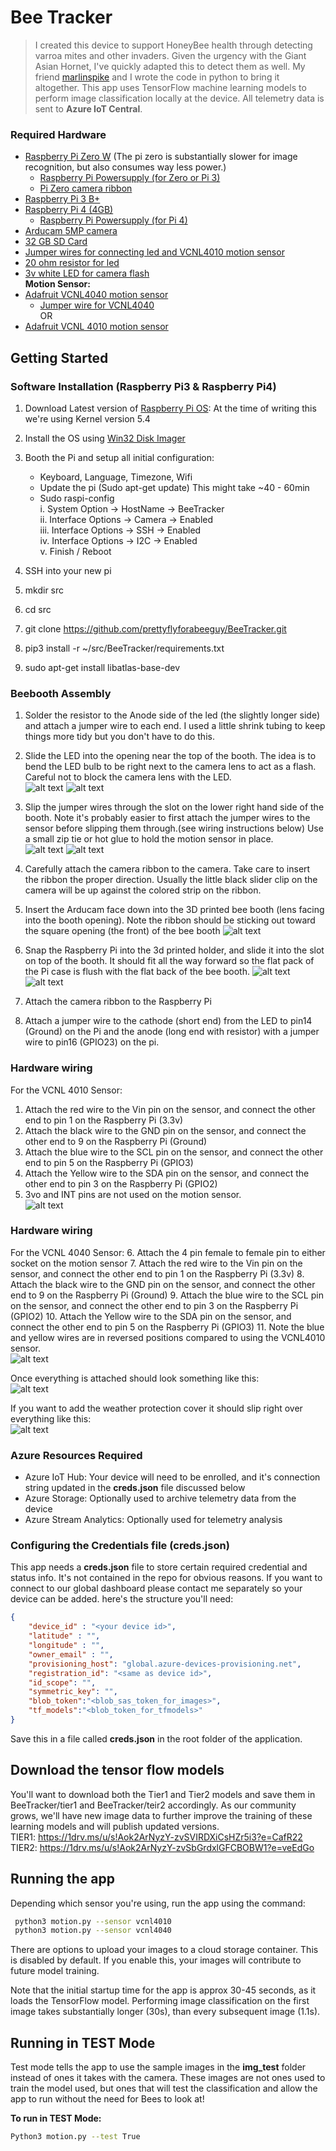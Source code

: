 # Bee Tracker
> I created this device to support HoneyBee health through detecting varroa mites and other invaders.  Given the urgency with the Giant Asian Hornet, I've quickly adapted this to detect them as well.  My friend [marlinspike](https://github.com/marlinspike) and I wrote the code in python to bring it altogether.  This app uses TensorFlow machine learning models to perform image classification locally at the device. All telemetry data is sent to **Azure IoT Central**.

### Required Hardware
- [Raspberry Pi Zero W](https://amzn.to/3sxi9aU)  (The pi zero is substantially slower for image recognition, but also consumes way less power.)<br>
	- [Raspberry Pi Powersupply (for Zero or Pi 3)](https://amzn.to/2XO5uCn)<br>
	- [Pi Zero camera ribbon](https://amzn.to/3bTHdmN)<br>
- [Raspberry Pi 3 B+](https://amzn.to/3ilsYYZ)<br>
- [Raspberry Pi 4 (4GB)](https://amzn.to/3qsTfr5)<br>
	- [Raspberry Pi Powersupply (for Pi 4)](https://amzn.to/3ilvDSt)<br>
- [Arducam 5MP camera](https://amzn.to/3oU6hh4)<br>
- [32 GB SD Card](https://amzn.to/3ing7p7)<br>
- [Jumper wires for connecting led and VCNL4010 motion sensor](https://amzn.to/39EB0rX)<br>
- [20 ohm resistor for led](https://amzn.to/3qv0Nty)<br>
- [3v white LED for camera flash](https://amzn.to/2XNUSTV)<br>
**Motion Sensor:**<br>
- [Adafruit VCNL4040 motion sensor](https://www.adafruit.com/product/4161)<br>
	- [Jumper wire for VCNL4040](https://www.adafruit.com/product/4397)<br>
OR<br>
- [Adafruit VCNL 4010 motion sensor](https://www.adafruit.com/product/466)<br>

## Getting Started
### Software Installation (Raspberry Pi3 & Raspberry Pi4)
1. Download Latest version of [Raspberry Pi OS](https://www.raspberrypi.org/software/operating-systems/):
At the time of writing this we're using Kernel version 5.4

2. Install the OS using [Win32 Disk Imager](https://win32diskimager.org/)
3. Booth the Pi and setup all initial configuration:<br>
	- Keyboard, Language, Timezone, Wifi<br>
	- Update the pi (Sudo apt-get update) This might take ~40 - 60min<br>
	- Sudo raspi-config<br>
		   	i. System Option -> HostName -> BeeTracker<br>
		   	ii. Interface Options -> Camera -> Enabled<br>
		  	iii. Interface Options -> SSH -> Enabled<br>
		  	iv. Interface Options -> I2C -> Enabled<br>
		  	v. Finish / Reboot<br>
4. SSH into your new pi
5. mkdir src
6. cd src
7. git clone https://github.com/prettyflyforabeeguy/BeeTracker.git
8. pip3 install -r ~/src/BeeTracker/requirements.txt
9. sudo apt-get install libatlas-base-dev

### Beebooth Assembly
1. Solder the resistor to the Anode side of the led (the slightly longer side) and attach a jumper wire to each end.  I used a little shrink tubing to keep things more tidy but you don't have to do this.
2. Slide the LED into the opening near the top of the booth.  The idea is to bend the LED bulb to be right next to the camera lens to act as a flash.  Careful not to block the camera lens with the LED.<br>
![alt text](https://raw.githubusercontent.com/prettyflyforabeeguy/BeeTracker/master/assembly_imgs/lens_and_led.jpg)
![alt text](https://raw.githubusercontent.com/prettyflyforabeeguy/BeeTracker/master/assembly_imgs/led1.jpg)

3. Slip the jumper wires through the slot on the lower right hand side of the booth.  Note it's probably easier to first attach the jumper wires to the sensor before slipping them through.(see wiring instructions below)  Use a small zip tie or hot glue to hold the motion sensor in place.<br>
![alt text](https://raw.githubusercontent.com/prettyflyforabeeguy/BeeTracker/master/assembly_imgs/sensor_booth1.jpg)
![alt text](https://raw.githubusercontent.com/prettyflyforabeeguy/BeeTracker/master/assembly_imgs/sensor_booth2.jpg)

4. Carefully attach the camera ribbon to the camera. Take care to insert the ribbon the proper direction.  Usually the little black slider clip on the camera will be up against the colored strip on the ribbon. 
5. Insert the Arducam face down into the 3D printed bee booth (lens facing into the booth opening). Note the ribbon should be sticking out toward the square opening (the front) of the bee booth
![alt text](https://raw.githubusercontent.com/prettyflyforabeeguy/BeeTracker/master/assembly_imgs/boothcamera.jpg)

6. Snap the Raspberry Pi into the 3d printed holder, and slide it into the slot on top of the booth. It should fit all the way forward so the flat pack of the Pi case is flush with the flat back of the bee booth.
![alt text](https://raw.githubusercontent.com/prettyflyforabeeguy/BeeTracker/master/assembly_imgs/caseattach1.jpg)
![alt text](https://raw.githubusercontent.com/prettyflyforabeeguy/BeeTracker/master/assembly_imgs/caseattach2.jpg)

7. Attach the camera ribbon to the Raspberry Pi
8. Attach a jumper wire to the cathode (short end) from the LED to pin14 (Ground) on the Pi and the anode (long end  with resistor) with a jumper wire to pin16 (GPIO23) on the pi.

### Hardware wiring
For the VCNL 4010 Sensor:
1. Attach the red wire to the Vin pin on the sensor, and connect the other end to pin 1 on the Raspberry Pi (3.3v)
2. Attach the black wire to the GND pin on the sensor, and connect the other end to 9 on the Raspberry Pi (Ground)
3. Attach the blue wire to the SCL pin on the sensor, and connect the other end to pin 5 on the Raspberry Pi (GPIO3)
4. Attach the Yellow wire to the SDA pin on the sensor, and connect the other end to pin 3 on the Raspberry Pi (GPIO2)
5. 3vo and INT pins are not used on the motion sensor.  
![alt text](https://raw.githubusercontent.com/prettyflyforabeeguy/BeeTracker/master/assembly_imgs/sensor_wires.jpg)

### Hardware wiring
For the VCNL 4040 Sensor:
6. Attach the 4 pin female to female pin to either socket on the motion sensor
7. Attach the red wire to the Vin pin on the sensor, and connect the other end to pin 1 on the Raspberry Pi (3.3v)
8. Attach the black wire to the GND pin on the sensor, and connect the other end to 9 on the Raspberry Pi (Ground)
9. Attach the blue wire to the SCL pin on the sensor, and connect the other end to pin 3 on the Raspberry Pi (GPIO2)
10. Attach the Yellow wire to the SDA pin on the sensor, and connect the other end to pin 5 on the Raspberry Pi (GPIO3)
11. Note the blue and yellow wires are in reversed positions compared to using the VCNL4010 sensor.<br>
![alt text](https://raw.githubusercontent.com/prettyflyforabeeguy/BeeTracker/master/assembly_imgs/vcnl4040.jpg)

Once everything is attached should look something like this:<br>
![alt text](https://raw.githubusercontent.com/prettyflyforabeeguy/BeeTracker/master/assembly_imgs/final_setup1.jpg)

If you want to add the weather protection cover it should slip right over everything like this:<br>
![alt text](https://raw.githubusercontent.com/prettyflyforabeeguy/BeeTracker/master/assembly_imgs/final_setup2.jpg)

### Azure Resources Required
- Azure IoT Hub: Your device will need to be enrolled, and it's connection string updated in the **creds.json** file discussed below
- Azure Storage: Optionally used to archive telemetry data from the device
- Azure Stream Analytics: Optionally used for telemetry analysis 


### Configuring the Credentials file (creds.json)
This app needs a **creds.json** file to store certain required credential and status info. It's not contained in the repo for obvious reasons.  If you want to connect to our global dashboard please contact me separately so your device can be added.
here's the structure you'll need:

```json
{
    "device_id" : "<your device id>",
    "latitude" : "",
    "longitude" : "",
    "owner_email" : "",
    "provisioning_host": "global.azure-devices-provisioning.net",
    "registration_id": "<same as device id>",
    "id_scope": "",
    "symmetric_key": "",
    "blob_token":"<blob_sas_token_for_images>",
    "tf_models":"<blob_token_for_tfmodels>"
}
```
Save this in a file called **creds.json** in the root folder of the application.

## Download the tensor flow models
You'll want to download both the Tier1 and Tier2 models and save them in BeeTracker/tier1 and BeeTracker/teir2 accordingly.
As our community grows, we'll have new image data to further improve the training of these learning models and will publish updated versions.<br>
TIER1: https://1drv.ms/u/s!Aok2ArNyzY-zvSVIRDXiCsHZr5i3?e=CafR22 <br>
TIER2: https://1drv.ms/u/s!Aok2ArNyzY-zvSbGrdxlGFCBOBW1?e=veEdGo <br>

## Running the app
Depending which sensor you're using, run the app using the command:
```bash
 python3 motion.py --sensor vcnl4010
 python3 motion.py --sensor vcnl4040
 ```
There are options to upload your images to a cloud storage container.  This is disabled by default.
If you enable this, your images will contribute to future model training.

Note that the initial startup time for the app is approx 30-45 seconds, as it loads the TensorFlow model. Performing image classification on the first image takes substantially longer (30s), than every subsequent image (1.1s).

## Running in TEST Mode
Test mode tells the app to use the sample images in the **img_test** folder instead of ones it takes with the camera. These images are not ones used to train the model used, but ones that will test the classification and allow the app to run without the need for Bees to look at!

**To run in TEST Mode:**
```bash
Python3 motion.py --test True
```


